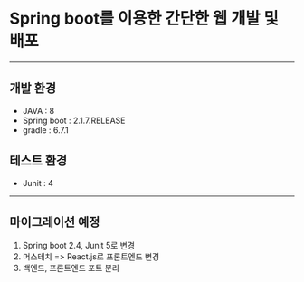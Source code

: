 # Spring boot를 이용한 간단한 웹 개발 및 배포
-------
## 개발 환경
- JAVA : 8
- Spring boot : 2.1.7.RELEASE
- gradle : 6.7.1
## 테스트 환경
- Junit : 4
-------
## 마이그레이션 예정
1. Spring boot 2.4, Junit 5로 변경
2. 머스테치 => React.js로 프론트엔드 변경
3. 백엔드, 프론트엔드 포트 분리